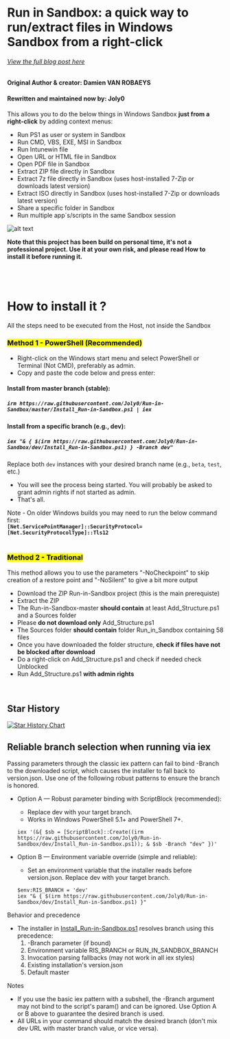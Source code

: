 # Run in Sandbox: a quick way to run/extract files in Windows Sandbox from a right-click
###### *[View the full blog post here](https://www.systanddeploy.com/2023/06/runinsandbox-quick-way-to-runextract.html)*

#### Original Author & creator: Damien VAN ROBAEYS
#### Rewritten and maintained now by: Joly0

This allows you to do the below things in Windows Sandbox **just from a right-click** by adding context menus:
- Run PS1 as user or system in Sandbox
- Run CMD, VBS, EXE, MSI in Sandbox
- Run Intunewin file
- Open URL or HTML file in Sandbox
- Open PDF file in Sandbox
- Extract ZIP file directly in Sandbox
- Extract 7z file directly in Sandbox (uses host-installed 7-Zip or downloads latest version)
- Extract ISO directly in Sandbox (uses host-installed 7-Zip or downloads latest version)
- Share a specific folder in Sandbox
- Run multiple app´s/scripts in the same Sandbox session

![alt text](https://github.com/damienvanrobaeys/Run-in-Sandbox/blob/master/ps1_system.gif)

**Note that this project has been build on personal time, it's not a professional project. Use it at your own risk, and please read How to install it before running it.**
<br/>
<br/>
<br/>
<br/>

# How to install it ?
All the steps need to be executed from the Host, not inside the Sandbox

### <mark>__Method 1 - PowerShell (Recommended)__</mark>
-   Right-click on the Windows start menu and select PowerShell or Terminal (Not CMD), preferably as admin.
-   Copy and paste the code below and press enter:

#### **Install from master branch (stable):**
##### __`irm https://raw.githubusercontent.com/Joly0/Run-in-Sandbox/master/Install_Run-in-Sandbox.ps1 | iex`__

#### **Install from a specific branch (e.g., dev):**
##### __`iex "& { $(irm https://raw.githubusercontent.com/Joly0/Run-in-Sandbox/dev/Install_Run-in-Sandbox.ps1) } -Branch dev"`__

Replace both `dev` instances with your desired branch name (e.g., `beta`, `test`, etc.)

-   You will see the process being started. You will probably be asked to grant admin rights if not started as admin.
-   That's all.

Note - On older Windows builds you may need to run the below command first: \
__`[Net.ServicePointManager]::SecurityProtocol=[Net.SecurityProtocolType]::Tls12`__
<br/>
<br/>

### <mark>__Method 2 - Traditional__</mark>
This method allows you to use the parameters "-NoCheckpoint" to skip creation of a restore point and "-NoSilent" to give a bit more output
- Download the ZIP Run-in-Sandbox project (this is the main prerequiste)
- Extract the ZIP
- The Run-in-Sandbox-master **should contain** at least Add_Structure.ps1  and a Sources folder
- Please **do not download only** Add_Structure.ps1
- The Sources folder **should contain** folder Run_in_Sandbox containing 58 files
- Once you have downloaded the folder structure, **check if files have not be blocked after download**
- Do a right-click on Add_Structure.ps1 and check if needed check Unblocked
- Run Add_Structure.ps1 **with admin rights**
<br/>

## Star History

[![Star History Chart](https://api.star-history.com/svg?repos=Joly0/Run-in-Sandbox&type=Date)](https://www.star-history.com/#Joly0/Run-in-Sandbox&Date)

## Reliable branch selection when running via iex

Passing parameters through the classic iex pattern can fail to bind -Branch to the downloaded script, which causes the installer to fall back to version.json. Use one of the following robust patterns to ensure the branch is honored.

- Option A — Robust parameter binding with ScriptBlock (recommended):
  - Replace dev with your target branch.
  - Works in Windows PowerShell 5.1+ and PowerShell 7+.
  ```
  iex '(&{ $sb = [ScriptBlock]::Create((irm https://raw.githubusercontent.com/Joly0/Run-in-Sandbox/dev/Install_Run-in-Sandbox.ps1)); & $sb -Branch "dev" })'
  ```

- Option B — Environment variable override (simple and reliable):
  - Set an environment variable that the installer reads before version.json. Replace dev with your target branch.
  ```
  $env:RIS_BRANCH = 'dev'
  iex "& { $(irm https://raw.githubusercontent.com/Joly0/Run-in-Sandbox/dev/Install_Run-in-Sandbox.ps1) }"
  ```

Behavior and precedence
- The installer in [Install_Run-in-Sandbox.ps1](Install_Run-in-Sandbox.ps1) resolves branch using this precedence:
  1) -Branch parameter (if bound)
  2) Environment variable RIS_BRANCH or RUN_IN_SANDBOX_BRANCH
  3) Invocation parsing fallbacks (may not work in all iex styles)
  4) Existing installation&#39;s version.json
  5) Default master

Notes
- If you use the basic iex pattern with a subshell, the -Branch argument may not bind to the script&#39;s param() and can be ignored. Use Option A or B above to guarantee the desired branch is used.
- All URLs in your command should match the desired branch (don&#39;t mix dev URL with master branch value, or vice versa).
